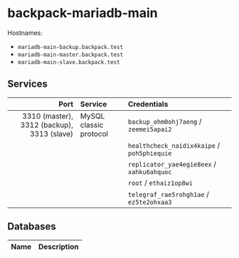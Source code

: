 # backpack-mariadb-main

Hostnames:

- `mariadb-main-backup.backpack.test`
- `mariadb-main-master.backpack.test`
- `mariadb-main-slave.backpack.test`

## Services

| Port | Service | Credentials
| ---: | :------ | :----------
| 3310 (master), 3312 (backup), 3313 (slave) | MySQL classic protocol | `backup_ohm0ohj7aeng` / `zeemei5apai2`
| | | `healthcheck_naidix4kaipe` / `poh5phiequie`
| | | `replicator_yae4egie8eex` / `xahku6ahquoc`
| | | `root` / `ethaiz1op8wi`
| | | `telegraf_rae5rohgh1ae` / `ez5te2ohxaa3`

## Databases

| Name | Description
| :--- | :----------
